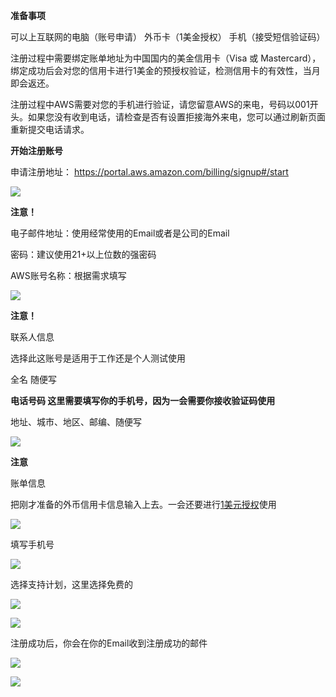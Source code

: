 **准备事项**

可以上互联网的电脑（账号申请）
外币卡（1美金授权）
手机（接受短信验证码）

注册过程中需要绑定账单地址为中国国内的美金信用卡（Visa 或 Mastercard），绑定成功后会对您的信用卡进行1美金的预授权验证，检测信用卡的有效性，当月即会返还。

注册过程中AWS需要对您的手机进行验证，请您留意AWS的来电，号码以001开头。如果您没有收到电话，请检查是否有设置拒接海外来电，您可以通过刷新页面重新提交电话请求。 

**开始注册账号**

申请注册地址： https://portal.aws.amazon.com/billing/signup#/start

![](./image/1043682-20210321151234730-1063802953.png)

**注意！**

电子邮件地址：使用经常使用的Email或者是公司的Email

密码：建议使用21+以上位数的强密码

AWS账号名称：根据需求填写


![](./image/1043682-20210321151446048-346042486.png)

**注意！**

联系人信息

选择此这账号是适用于工作还是个人测试使用

全名 随便写

**电话号码 这里需要填写你的手机号，因为一会需要你接收验证码使用**

地址、城市、地区、邮编、随便写


![](./image/1043682-20210321152411116-520535554.png)

**注意**

账单信息

把刚才准备的外币信用卡信息输入上去。一会还要进行[1美元授权](https://www.cnblogs.com/syavingcs/p/14513137.html)使用


![](./image/1043682-20210321152442990-1107472221.png)

填写手机号

![](./image/1043682-20210321152519209-931804054.png)

选择支持计划，这里选择免费的


![](./image/1043682-20210321194248066-600451746.png)

![](./image/1043682-20210321194311204-1325812013.png)

注册成功后，你会在你的Email收到注册成功的邮件

![](./image/1043682-20210321152558656-103633951.png)

![](./image/1043682-20210321194157887-1396581456.png)